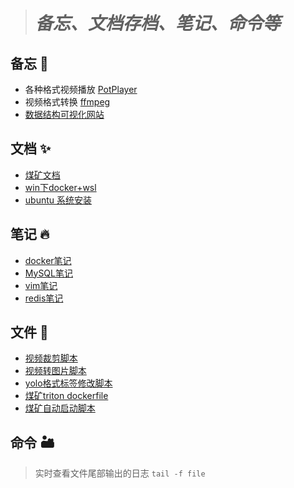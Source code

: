 ># ***备忘、文档存档、笔记、命令等***
## 备忘 🗻
- 各种格式视频播放 [PotPlayer](http://potplayer.tv/?lang=zh_CN)
- 视频格式转换 [ffmpeg](https://www.ffmpeg.org/download.html#build-windows)
- [数据结构可视化网站](https://www.cs.usfca.edu/~galles/visualization/Algorithms.html)
## 文档 ✨
- [煤矿文档](/documnet/coal_config.md)
- [win下docker+wsl](documnet/docker_desktop换盘.md)
- [ubuntu 系统安装](documnet/ubuntu_installation.md)
  
## 笔记 🔥
- [docker笔记](note/docker.md)
- [MySQL笔记](note/mysql.md)
- [vim笔记](note/vim.md)
- [redis笔记](note/redis/Redis.md)

## 文件 🎉
- [视频裁剪脚本](file/video_cap.py)
- [视频转图片脚本](file/video_2_picture.py)
- [yolo格式标签修改脚本](file/txt_modified.py)
- [煤矿triton dockerfile](file/docker/dockerfile)
- [煤矿自动启动脚本](file/autostart.sh) 
## 命令 🏜️
> 实时查看文件尾部输出的日志
    `tail -f file`